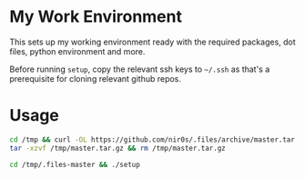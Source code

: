 # My Work Environment

This sets up my working environment ready with the required packages, dot files, python environment and more.

Before running `setup`, copy the relevant ssh keys to `~/.ssh` as that's a prerequisite for cloning relevant github repos.

# Usage

```bash
cd /tmp && curl -OL https://github.com/nir0s/.files/archive/master.tar.gz
tar -xzvf /tmp/master.tar.gz && rm /tmp/master.tar.gz

cd /tmp/.files-master && ./setup
```